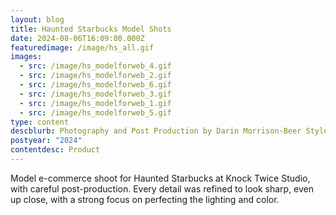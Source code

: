 ```yaml
---
layout: blog
title: Haunted Starbucks Model Shots
date: 2024-08-06T16:09:00.000Z
featuredimage: /image/hs_all.gif
images:
  - src: /image/hs_modelforweb_4.gif
  - src: /image/hs_modelforweb_2.gif
  - src: /image/hs_modelforweb_6.gif
  - src: /image/hs_modelforweb_3.gif
  - src: /image/hs_modelforweb_1.gif
  - src: /image/hs_modelforweb_5.gif
type: content
descblurb: Photography and Post Production by Darin Morrison-Beer Styled by James Wallace
postyear: "2024"
contentdesc: Product
---
```

Model e-commerce shoot for Haunted Starbucks at Knock Twice Studio, with careful post-production. Every detail was refined to look sharp, even up close, with a strong focus on perfecting the lighting and color. 
